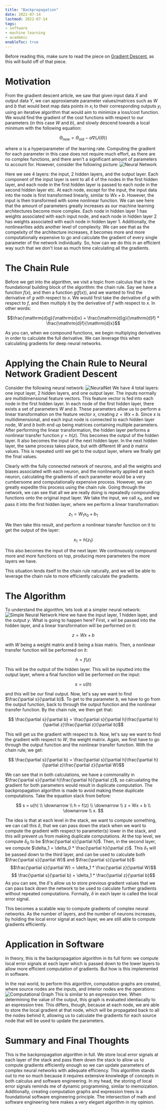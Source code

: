```yaml
---
title: "Backpropagation" 
date: 2022-07-14
lastmod: 2022-07-14
tags:
- software
- machine learning
- academic
enableToc: true
---
```

Before reading this, make sure to read the piece on [Gradient Descent](GradDesc.md), as this will build off of that piece.

# Motivation
From the gradient descent article, we saw that given input data $X$ and output data $Y$, we can approxiamate parameter values/matrices such as $W$ and $b$ that would best map data points in $x_i$ to their corresponding outputs $y_i$ using an iterative algorithm that would aim to minimize a loss/cost function. We would find the gradient of the cost functions with respect to our parameters (in this case $W$ and $b$), and slowly descend towards a local minimum with the following equation:

$$\Theta_{new} = \Theta_{old} - \alpha\nabla(J(\Theta))$$

where $\alpha$ is a hyperparameter of the learning rate. Computing the gradient for each parameter in this case does not require much effort, as there are no complex functions, and there aren't a significant amount of parameters to account for.
However, consider the following picture:
![Neural Network](/notes/images/neuralnet.png)

Here we see 4 layers: the input, 2 hidden layers, and the output layer. Each component of the input layer is sent to all 4 of the nodes in the first hidden layer, and each node in the first hidden layer is passed to each node in the second hidden layer etc. At each node, except for the input, the input data into the node is first transformed linearly, similar to $Wx + b$. However, the input is then transformed with some nonlinear function. We can see here that the amount of parameters greatly increases as our machine learning architectures become more complex. Each node in hidden layer 1 has weights associated with each input node, and each node in hidden layer 2 has weights associated with each node in hidden layer 1. Additionally, the nonlinearities adds another level of complexity. We can see that as the compelxity of the architecture increases, it becomes more and more computationally expensive to go and calculate the gradient of every single parameter of the network individually. So, how can we do this in an efficient way such that we don't lose as much time calculating all the gradients.

# The Chain Rule
Before we get into the algorithm, we visit a topic from calculus that is the foundational building block of the algorithm: the chain rule. Say we have a function $f(x)$, and then a function $g(f(x))$, and we wanted to find the derivative of $g$ with respect to $x$. We would first take the derivative of $g$ with respect to $f$, and then multiply it by the derivative of $f$ with respect to $x$. In other words:

$$\frac{\mathrm{d}g}{\mathrm{d}x} = \frac{\mathrm{d}g}{\mathrm{d}f} * \frac{\mathrm{d}f}{\mathrm{d}x}$$

As you can, when we compound functions, we begin multiplying derivatives in order to calculate the full derivative. We can leverage this when calculating gradients for deep neural networks.
# Applying the Chain Rule to Neural Network Gradient Descent
Consider the following neural network:
![NeuralNet](/notes/images/neuralnet.png)
We have 4 total layers: one input layer, 2 hidden layers, and one output layer. The inputs normally are multidimensional feature vectors. This feature vector is fed into each node in the first hidden layer. In each node of the first hidden layer, there exists a set of parameters $W$ and $b$. These parameters allow us to perform a linear transformation on the feature vector $x$, creating $z = Wx + b$. Since $x$ is multidimensional, and each input node is connected to each hidden layer node, $W$ and $b$ both end up being matrices containing multiple parameters. After performing the linear transformation, the hidden layer performs a nonlinear transfer function $y = h(z)$. This becomes the output of the hidden layer. It also becomes the input of the next hidden layer. In the next hidden layer, the same process takes place, but with different $W$ and $b$ matrix values. This is repeated until we get to the output layer, where we finally get the final values.

Clearly with the fully connected network of neurons, and all the weights and biases associated with each neuron, and the nonlinearity applied at each neuron, calculating the gradients of each parameter would be a very cumbersome and computationally expensive process. However, we can greatly expedite this process using the chain rule. Going through the network, we can see that all we are really doing is repeatedly compounding functions onto the original input layer. We take the input, we call $x_0$, and we pass it into the first hidden layer, where we perform a linear transformation:

$$ z_1 = W_1x_0 + b_1 $$

We then take this result, and perform a nonlinear transfer function on it to get the output of the layer:

$$ x_1 = h(z_1) $$

This also becomes the input of the next layer. We continuously compound more and more functions on top, producing more parameters the more layers we have. 

This situation lends itself to the chain rule naturally, and we will be able to leverage the chain rule to more efficiently calculate the gradients.
# The Algorithm
To understand the algorithm, lets look at a simpler neural network:
![Simple Neural Network](/notes/images/SimpleNeuralNet.png)
Here we have the input layer, 1 hidden layer, and the output $y$. What is going to happen here? First, $x$ wil be passed into the hidden layer, and a linear transformation will be performed on it:

 $$z = Wx + b$$

with $W$ being a weight matrix and $b$ being a bias matrix. Then, a nonlinear transfer function will be performed on it:

$$ h = f(z) $$

This will be the output of the hidden layer. This will be inputted into the output layer, where a final function will be performed on the input:

$$ s = u(h) $$

and this will be our final output. Now, let's say we want to find $\frac{\partial s}{\partial b}$. To get to the parameter $b$, we have to go from the output function, back to through the output function and the nonlinear transfer function. By the chain rule, we then get that:

$$ \frac{\partial s}{\partial b} = \frac{\partial s}{\partial h}\frac{\partial h}{\partial z}\frac{\partial z}{\partial b}$$

This will get us the gradient with respect to $b$. Now, let's say we want to find the gradient with respect to $W$, the weight matrix. Again, we first have to go through the output function and the nonlinear transfer function. With the chain rule, we get:

$$ \frac{\partial s}{\partial b} = \frac{\partial s}{\partial h}\frac{\partial h}{\partial z}\frac{\partial z}{\partial W}$$

We can see that in both calculations, we have a commonality in $\frac{\partial s}{\partial h}\frac{\partial h}{\partial z}$, so calcualating the gradient for both parameters would result in duplicate computation. The backpropagation algorithm is made to avoid making these duplicate computations. Take the equation stack from before:

$$ s = u(h) \\ \downarrow \\ h = f(z) \\ \downarrow \\ z = Wx + b \\ \downarrow \\ x. $$

The idea is that at each level in the stack, we want to compute something, we can call this $\delta$, that we can pass down the stack when we want to compute the gradient with respect to parameter(s) lower in the stack, and this will prevent us from making duplicate computations. At the top level, we compute $\delta_0$ to be $\frac{\partial s}{\partial h}$. Then, in the second layer, we compute $\delta_1 = \delta_0 * \frac{\partial h}{\partial z}$. This $\delta_1$ will be passed down to the third layer, and can be used to calculate both $\frac{\partial s}{\partial W}$ and $\frac{\partial s}{\partial b}$:
$$\frac{\partial s}{\partial W} = \delta_1 * \frac{\partial z}{\partial W}$$ 
$$ \frac{\partial s}{\partial b} = \delta_1 * \frac{\partial z}{\partial b}$$
As you can see, the $\delta$'s allow us to store previous gradient values that we can pass back down the network to be used to calculate further gradients without repeated computations. Formally, $\delta$ in each layer is called the local error signal.

This becomes a scalable way to compute gradients of complex neural networks. As the number of layers, and the number of neurons increases, by holding the local error signal at each layer, we are still able to compute gradients efficiently.

# Application in Software
In theory, this is the backpropagation algorithm in its full form: we compute local error signals at each layer which is passed down to the lower layers to allow more efficient computation of gradients. But how is this implemented in software.

In the real world, to perform this algorithm, computation graphs are created, where source nodes are the inputs, and interior nodes are the operations:
![Computational Graph](/notes/images/CompGraph.png)
This is similar to an expression tree. When determining the value of the output, this graph is evaluated identiacally to an expression tree. This differs, though, because at each node, we are able to store the local gradient at that node, which will be propagated back to all the nodes behind it, allowing us to calculate the gradients for each source node that will be used to update the parameters.

# Summary and Final Thoughts
This is the backpropagation algorithm in full. We store local error signals at each layer of the stack and pass them down the stack to allow us to compute gradients efficiently enough so we can update parameters of complex neural networks with adequate efficiency. This algorithm stands out to me so much because it requires extensive knowledge of concepts in both calculus and software engineering. In my head, the storing of local error signals reminds me of dynamic programming, similar to memoization. Additionally, creating computation graphs and expression trees is a foundational software engineering principle. The intersection of math and software engineering here makes a very elegant algorithm in my opinion.